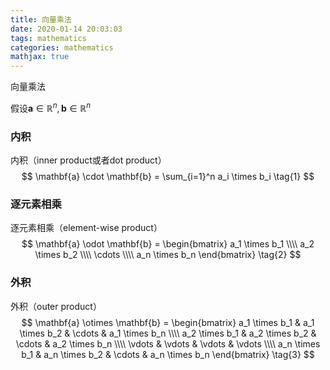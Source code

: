 ```yaml
---
title: 向量乘法
date: 2020-01-14 20:03:03
tags: mathematics
categories: mathematics
mathjax: true
---
```


向量乘法

<!--more-->

假设$\mathbf{a} \in \mathbb{R}^n, \mathbf{b} \in \mathbb{R}^n$

### 内积

内积（inner product或者dot product）
$$
\mathbf{a} \cdot \mathbf{b} = \sum_{i=1}^n a_i \times b_i \tag{1}
$$

### 逐元素相乘

逐元素相乘（element-wise product）
$$
\mathbf{a} \odot \mathbf{b} = 
\begin{bmatrix}
a_1 \times b_1 \\\\
a_2 \times b_2 \\\\
\cdots \\\\
a_n \times b_n
\end{bmatrix} \tag{2}
$$

### 外积

外积（outer product）
$$
\mathbf{a} \otimes \mathbf{b} =
\begin{bmatrix}
a_1 \times b_1 & a_1 \times b_2 & \cdots & a_1 \times b_n \\\\
a_2 \times b_1 & a_2 \times b_2 & \cdots & a_2 \times b_n \\\\
\vdots & \vdots & \vdots & \vdots \\\\
a_n \times b_1 & a_n \times b_2 & \cdots & a_n \times b_n 
\end{bmatrix} \tag{3}
$$
